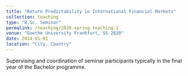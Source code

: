 ```yaml
---
title: "Return Predictability in International Financial Markets"
collection: teaching
type: "B.Sc. Seminar"
permalink: /teaching/2020-spring-teaching-1
venue: "Goethe University Frankfurt, SS 2020"
date: 2014-01-01
location: "City, Country"
---
```


Supervising and coordination of seminar participants typically in the final year of the Bachelor programme.
